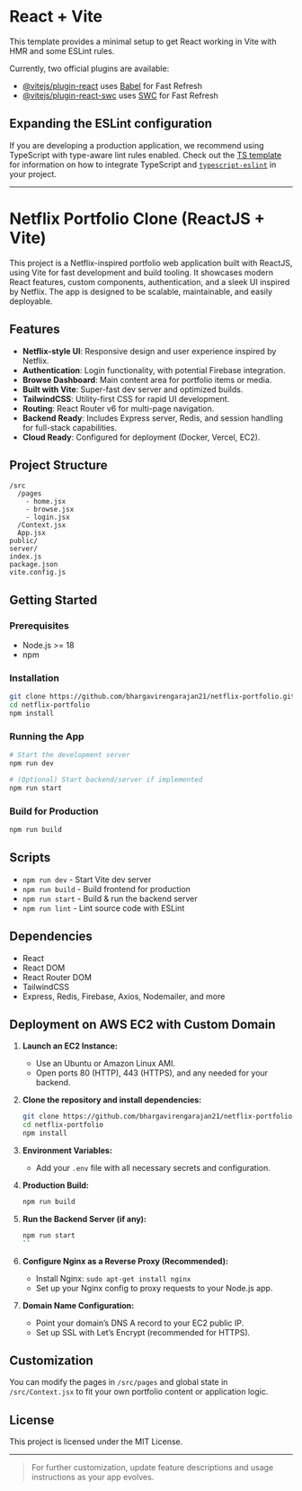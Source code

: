 # React + Vite

This template provides a minimal setup to get React working in Vite with HMR and some ESLint rules.

Currently, two official plugins are available:

- [@vitejs/plugin-react](https://github.com/vitejs/vite-plugin-react/blob/main/packages/plugin-react) uses [Babel](https://babeljs.io/) for Fast Refresh
- [@vitejs/plugin-react-swc](https://github.com/vitejs/vite-plugin-react/blob/main/packages/plugin-react-swc) uses [SWC](https://swc.rs/) for Fast Refresh

## Expanding the ESLint configuration

If you are developing a production application, we recommend using TypeScript with type-aware lint rules enabled. Check out the [TS template](https://github.com/vitejs/vite/tree/main/packages/create-vite/template-react-ts) for information on how to integrate TypeScript and [`typescript-eslint`](https://typescript-eslint.io) in your project.


---

# Netflix Portfolio Clone (ReactJS + Vite)

This project is a Netflix-inspired portfolio web application built with ReactJS, using Vite for fast development and build tooling. It showcases modern React features, custom components, authentication, and a sleek UI inspired by Netflix. The app is designed to be scalable, maintainable, and easily deployable.

## Features

-  **Netflix-style UI**: Responsive design and user experience inspired by Netflix.
-  **Authentication**: Login functionality, with potential Firebase integration.
-  **Browse Dashboard**: Main content area for portfolio items or media.
-  **Built with Vite**: Super-fast dev server and optimized builds.
-  **TailwindCSS**: Utility-first CSS for rapid UI development.
-  **Routing**: React Router v6 for multi-page navigation.
-  **Backend Ready**: Includes Express server, Redis, and session handling for full-stack capabilities.
-  **Cloud Ready**: Configured for deployment (Docker, Vercel, EC2).

## Project Structure

```
/src
  /pages
    - home.jsx
    - browse.jsx
    - login.jsx
  /Context.jsx
  App.jsx
public/
server/
index.js
package.json
vite.config.js
```

## Getting Started

### Prerequisites

- Node.js >= 18
- npm

### Installation

```bash
git clone https://github.com/bhargavirengarajan21/netflix-portfolio.git
cd netflix-portfolio
npm install
```

### Running the App

```bash
# Start the development server
npm run dev

# (Optional) Start backend/server if implemented
npm run start
```

### Build for Production

```bash
npm run build
```

## Scripts

- `npm run dev` - Start Vite dev server
- `npm run build` - Build frontend for production
- `npm run start` - Build & run the backend server
- `npm run lint` - Lint source code with ESLint

## Dependencies

- React
- React DOM
- React Router DOM
- TailwindCSS
- Express, Redis, Firebase, Axios, Nodemailer, and more

## Deployment on AWS EC2 with Custom Domain

1. **Launch an EC2 Instance:**
   - Use an Ubuntu or Amazon Linux AMI.
   - Open ports 80 (HTTP), 443 (HTTPS), and any needed for your backend.

2. **Clone the repository and install dependencies:**
   ```bash
   git clone https://github.com/bhargavirengarajan21/netflix-portfolio.git
   cd netflix-portfolio
   npm install
   ```

3. **Environment Variables:**
   - Add your `.env` file with all necessary secrets and configuration.

4. **Production Build:**
   ```bash
   npm run build
   ```

5. **Run the Backend Server (if any):**
   ```bash
   npm run start
   ``

7. **Configure Nginx as a Reverse Proxy (Recommended):**
   - Install Nginx: `sudo apt-get install nginx`
   - Set up your Nginx config to proxy requests to your Node.js app.

8. **Domain Name Configuration:**
   - Point your domain’s DNS A record to your EC2 public IP.
   - Set up SSL with Let’s Encrypt (recommended for HTTPS).

## Customization

You can modify the pages in `/src/pages` and global state in `/src/Context.jsx` to fit your own portfolio content or application logic.

## License

This project is licensed under the MIT License.

---

> For further customization, update feature descriptions and usage instructions as your app evolves.
